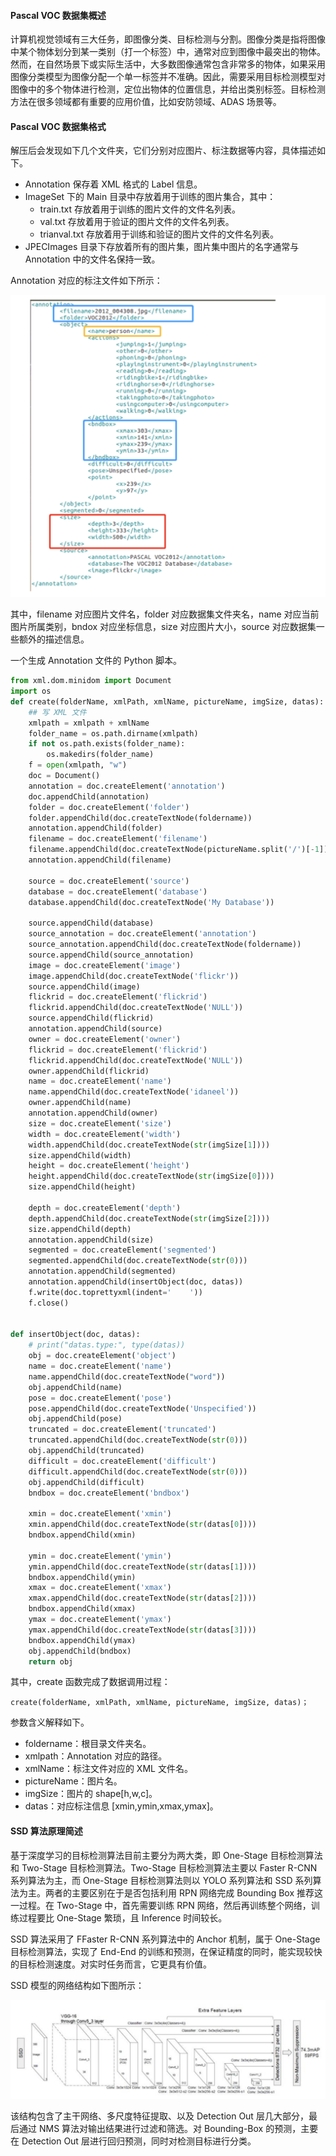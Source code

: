 #### Pascal VOC 数据集概述

计算机视觉领域有三大任务，即图像分类、目标检测与分割。图像分类是指将图像中某个物体划分到某一类别（打一个标签）中，通常对应到图像中最突出的物体。然而，在自然场景下或实际生活中，大多数图像通常包含非常多的物体，如果采用图像分类模型为图像分配一个单一标签并不准确。因此，需要采用目标检测模型对图像中的多个物体进行检测，定位出物体的位置信息，并给出类别标签。目标检测方法在很多领域都有重要的应用价值，比如安防领域、ADAS 场景等。

#### Pascal VOC 数据集格式

解压后会发现如下几个文件夹，它们分别对应图片、标注数据等内容，具体描述如下。

- Annotation 保存着 XML 格式的 Label 信息。
- ImageSet 下的 Main 目录中存放着用于训练的图片集合，其中：
  - train.txt 存放着用于训练的图片文件的文件名列表。
  - val.txt 存放着用于验证的图片文件的文件名列表。
  - trianval.txt 存放着用于训练和验证的图片文件的文件名列表。
- JPECImages 目录下存放着所有的图片集，图片集中图片的名字通常与 Annotation 中的文件名保持一致。

Annotation 对应的标注文件如下所示：

![image-20190221152403143](../img/image-20190221152403143.png)

其中，filename 对应图片文件名，folder 对应数据集文件夹名，name 对应当前图片所属类别，bndox 对应坐标信息，size 对应图片大小，source 对应数据集一些额外的描述信息。

一个生成 Annotation 文件的 Python 脚本。

```python
from xml.dom.minidom import Document
import os
def create(folderName, xmlPath, xmlName, pictureName, imgSize, datas):
    ## 写 XML 文件
    xmlpath = xmlpath + xmlName
    folder_name = os.path.dirname(xmlpath)
    if not os.path.exists(folder_name):
        os.makedirs(folder_name)
    f = open(xmlpath, "w")
    doc = Document()
    annotation = doc.createElement('annotation')
    doc.appendChild(annotation)
    folder = doc.createElement('folder')
    folder.appendChild(doc.createTextNode(foldername))
    annotation.appendChild(folder)
    filename = doc.createElement('filename')
    filename.appendChild(doc.createTextNode(pictureName.split('/')[-1]))
    annotation.appendChild(filename)

    source = doc.createElement('source')
    database = doc.createElement('database')
    database.appendChild(doc.createTextNode('My Database'))

    source.appendChild(database)
    source_annotation = doc.createElement('annotation')
    source_annotation.appendChild(doc.createTextNode(foldername))
    source.appendChild(source_annotation)
    image = doc.createElement('image')
    image.appendChild(doc.createTextNode('flickr'))
    source.appendChild(image)
    flickrid = doc.createElement('flickrid')
    flickrid.appendChild(doc.createTextNode('NULL'))
    source.appendChild(flickrid)
    annotation.appendChild(source)
    owner = doc.createElement('owner')
    flickrid = doc.createElement('flickrid')
    flickrid.appendChild(doc.createTextNode('NULL'))
    owner.appendChild(flickrid)
    name = doc.createElement('name')
    name.appendChild(doc.createTextNode('idaneel'))
    owner.appendChild(name)
    annotation.appendChild(owner)
    size = doc.createElement('size')
    width = doc.createElement('width')
    width.appendChild(doc.createTextNode(str(imgSize[1])))
    size.appendChild(width)
    height = doc.createElement('height')
    height.appendChild(doc.createTextNode(str(imgSize[0])))
    size.appendChild(height)

    depth = doc.createElement('depth')
    depth.appendChild(doc.createTextNode(str(imgSize[2])))
    size.appendChild(depth)
    annotation.appendChild(size)
    segmented = doc.createElement('segmented')
    segmented.appendChild(doc.createTextNode(str(0)))
    annotation.appendChild(segmented)
    annotation.appendChild(insertObject(doc, datas))
    f.write(doc.toprettyxml(indent='    '))
    f.close()


def insertObject(doc, datas):
    # print("datas.type:", type(datas))
    obj = doc.createElement('object')
    name = doc.createElement('name')
    name.appendChild(doc.createTextNode("word"))
    obj.appendChild(name)
    pose = doc.createElement('pose')
    pose.appendChild(doc.createTextNode('Unspecified'))
    obj.appendChild(pose)
    truncated = doc.createElement('truncated')
    truncated.appendChild(doc.createTextNode(str(0)))
    obj.appendChild(truncated)
    difficult = doc.createElement('difficult')
    difficult.appendChild(doc.createTextNode(str(0)))
    obj.appendChild(difficult)
    bndbox = doc.createElement('bndbox')

    xmin = doc.createElement('xmin')
    xmin.appendChild(doc.createTextNode(str(datas[0])))
    bndbox.appendChild(xmin)

    ymin = doc.createElement('ymin')
    ymin.appendChild(doc.createTextNode(str(datas[1])))
    bndbox.appendChild(ymin)
    xmax = doc.createElement('xmax')
    xmax.appendChild(doc.createTextNode(str(datas[2])))
    bndbox.appendChild(xmax)
    ymax = doc.createElement('ymax')
    ymax.appendChild(doc.createTextNode(str(datas[3])))
    bndbox.appendChild(ymax)
    obj.appendChild(bndbox)
    return obj
```

其中，create 函数完成了数据调用过程：

```
create(folderName, xmlPath, xmlName, pictureName, imgSize, datas)；
```

参数含义解释如下。

- foldername：根目录文件夹名。
- xmlpath：Annotation 对应的路径。
- xmlName：标注文件对应的 XML 文件名。
- pictureName：图片名。
- imgSize：图片的 shape[h,w,c]。
- datas：对应标注信息 [xmin,ymin,xmax,ymax]。

#### SSD 算法原理简述

基于深度学习的目标检测算法目前主要分为两大类，即 One-Stage 目标检测算法和 Two-Stage 目标检测算法。Two-Stage 目标检测算法主要以 Faster R-CNN 系列算法为主，而 One-Stage 目标检测算法则以 YOLO 系列算法和 SSD 系列算法为主。两者的主要区别在于是否包括利用 RPN 网络完成 Bounding Box 推荐这一过程。在 Two-Stage 中，首先需要训练 RPN 网络，然后再训练整个网络，训练过程要比 One-Stage 繁琐，且 Inference 时间较长。

SSD 算法采用了 FFaster R-CNN 系列算法中的 Anchor 机制，属于 One-Stage 目标检测算法，实现了 End-End 的训练和预测，在保证精度的同时，能实现较快的目标检测速度。对实时任务而言，它更具有价值。

SSD 模型的网络结构如下图所示：

![image-20190221152755746](../img/image-20190221152755746.png)

该结构包含了主干网络、多尺度特征提取、以及 Detection Out 层几大部分，最后通过 NMS 算法对输出结果进行过滤和筛选。对 Bounding-Box 的预测，主要在 Detection Out 层进行回归预测，同时对检测目标进行分类。